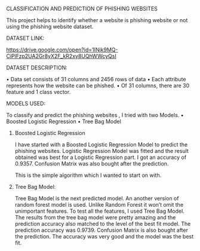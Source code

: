 CLASSIFICATION AND PREDICTION OF PHISHING WEBSITES

This project helps to identify whether a website is phishing website or not using the phishing website dataset. 

DATASET LINK: 

https://drive.google.com/open?id=1INjk9MQ-CiPlFzp2UA2Gr8yX2F_kR2xy8UQhWWcyQsI

DATASET DESCRIPTION:

•	Data set consists of 31 columns and 2456 rows of data
•	Each attribute represents how the website can be phished.
•	Of 31 columns, there are 30 feature and 1 class vector.


MODELS USED:

To classify and predict the phishing websites , I tried with two Models.
•	Boosted Logistic Regression
•	Tree Bag Model


1.	Boosted Logistic Regression

     I have started with a Boosted Logistic Regression Model to predict the phishing websites. Logistic Regression Model was fitted and the result obtained was best for a Logistic Regression part. I got an accuracy of 0.9357. Confusion Matrix was also bought after the prediction.

    This is the simple algorithm which I wanted to start on with.

2.	Tree Bag Model:

    Tree Bag Model is the next predicted model. An another version of random forest model is used. Unlike Random Forest it won’t omit the unimportant features. To test all the features, I used Tree Bag Model.  The results from the tree bag model were pretty amazing and the prediction accuracy also matched to the level of the best fit model. The prediction accuracy was 0.9739. Confusion Matrix is also bought after the prediction. The accuracy was very good and the model was the best fit.

